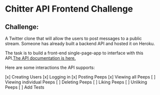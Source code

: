 # Chitter API Frontend Challenge

Challenge:
----------
A Twitter clone that will allow the users to post messages to a public stream. Someone has already built a backend API and hosted it on Heroku.

The task is to build a front-end single-page-app to interface with this API.[The API documentation is here.](https://github.com/makersacademy/chitter_api_backend)

Here are some interactions the API supports:

[x] Creating Users
[x] Logging in
[x] Posting Peeps
[x] Viewing all Peeps
[ ] Viewing individual Peeps
[ ] Deleting Peeps
[ ] Liking Peeps
[ ] Unliking Peeps
[ ] Add Tests
